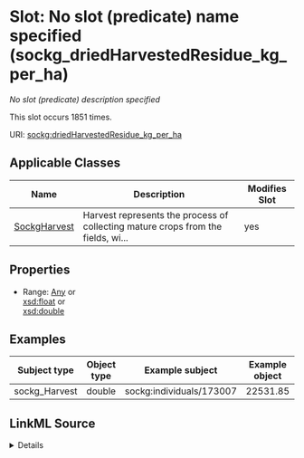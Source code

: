 

# Slot: No slot (predicate) name specified (sockg_driedHarvestedResidue_kg_per_ha)


_No slot (predicate) description specified_






This slot occurs 1851 times.


URI: [sockg:driedHarvestedResidue_kg_per_ha](https://idir.uta.edu/sockg-ontology/docs/driedHarvestedResidue_kg_per_ha)



<!-- no inheritance hierarchy -->





## Applicable Classes

| Name | Description | Modifies Slot |
| --- | --- | --- |
| [SockgHarvest](../classes/SockgHarvest.md) | Harvest represents the process of collecting mature crops from the fields, wi... |  yes  |







## Properties

* Range: [Any](../classes/Any.md)&nbsp;or&nbsp;<br />[xsd:float](http://www.w3.org/2001/XMLSchema#float)&nbsp;or&nbsp;<br />[xsd:double](http://www.w3.org/2001/XMLSchema#double)






## Examples

| Subject type | Object type | Example subject | Example object | Occurrences |
| --- | --- | --- | --- | --- |
| sockg_Harvest | double | sockg:individuals/173007 | 22531.85 | 1851 |




## LinkML Source

<details>

```yaml
name: sockg_driedHarvestedResidue_kg_per_ha
annotations:
  count:
    tag: count
    value: 1851
description: No slot (predicate) description specified
title: No slot (predicate) name specified
examples:
- object:
    example_object: '22531.85'
    example_object_type: double
    example_predicate: sockg:driedHarvestedResidue_kg_per_ha
    example_subject: sockg:individuals/173007
    example_subject_type: sockg_Harvest
from_schema: soc-kg
rank: 1000
domain: sockg_Harvest
slot_uri: sockg:driedHarvestedResidue_kg_per_ha
alias: sockg_driedHarvestedResidue_kg_per_ha
domain_of:
- sockg_Harvest
range: Any
any_of:
- range: float
- range: double

```
</details>